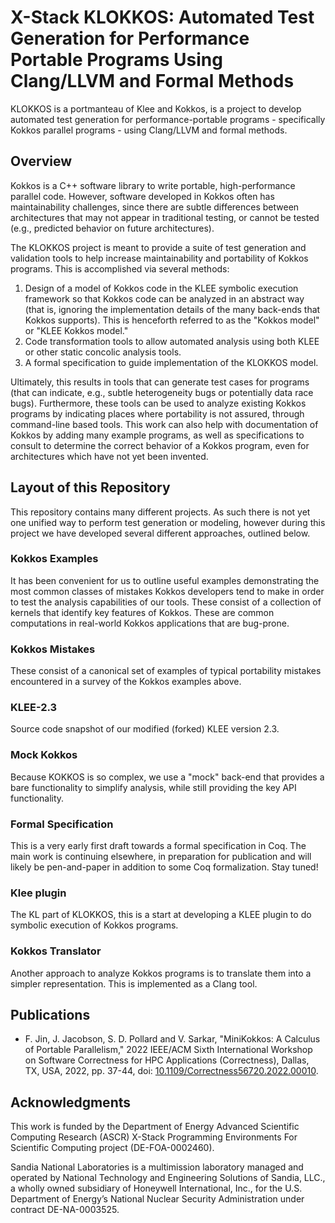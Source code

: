 # X-Stack KLOKKOS: Automated Test Generation for Performance Portable Programs Using Clang/LLVM and Formal Methods
KLOKKOS is a portmanteau of Klee and Kokkos, is a project to develop automated test generation for performance-portable programs - specifically Kokkos parallel programs - using Clang/LLVM and formal methods.

## Overview
Kokkos is a C++ software library to write portable, high-performance parallel code. However, software developed in Kokkos often has maintainability challenges, since there are subtle differences between architectures that may not appear in traditional testing, or cannot be tested (e.g., predicted behavior on future architectures).

The KLOKKOS project is meant to provide a suite of test generation and validation tools to help increase maintainability and portability of Kokkos programs. This is accomplished via several methods:
1. Design of a model of Kokkos code in the KLEE symbolic execution framework so that Kokkos code can be analyzed in an abstract way (that is, ignoring the implementation details of the many back-ends that Kokkos supports). This is henceforth referred to as the "Kokkos model" or "KLEE Kokkos model."
2. Code transformation tools to allow automated analysis using both KLEE or other static concolic analysis tools.
3. A formal specification to guide implementation of the KLOKKOS model.

Ultimately, this results in tools that can generate test cases for programs (that can indicate, e.g., subtle heterogeneity bugs or potentially data race bugs). Furthermore, these tools can be used to analyze existing Kokkos programs by indicating places where portability is not assured, through command-line based tools. This work can also help with documentation of Kokkos by adding many example programs, as well as specifications to consult to determine the correct behavior of a Kokkos program, even for architectures which have not yet been invented.

## Layout of this Repository 
This repository contains many different projects. As such there is not yet one unified way to perform test generation or modeling, however during this project we have developed several different approaches, outlined below.

### Kokkos Examples
It has been convenient for us to outline useful examples demonstrating the most common classes of mistakes Kokkos developers tend to make in order to test the analysis capabilities of our tools. These consist of a collection of kernels that identify key features of Kokkos.
These are common computations in real-world Kokkos applications that are bug-prone.
### Kokkos Mistakes
These consist of a canonical set of examples of typical portability mistakes encountered in a survey of the Kokkos examples above.

### KLEE-2.3
Source code snapshot of our modified (forked) KLEE version 2.3.

### Mock Kokkos
Because KOKKOS is so complex, we use a "mock" back-end that provides a bare functionality to simplify analysis, while still providing the key API functionality.

### Formal Specification
This is a very early first draft towards a formal specification in Coq. The main work is continuing elsewhere, in preparation for publication and will likely be pen-and-paper in addition to some Coq formalization. Stay tuned!

### Klee plugin
The KL part of KLOKKOS, this is a start at developing a KLEE plugin to do symbolic execution of Kokkos programs.


### Kokkos Translator
Another approach to analyze Kokkos programs is to translate them into a simpler representation. This is implemented as a Clang tool.

## Publications
- F. Jin, J. Jacobson, S. D. Pollard and V. Sarkar, "MiniKokkos: A Calculus of Portable Parallelism," 2022 IEEE/ACM Sixth International Workshop on Software Correctness for HPC Applications (Correctness), Dallas, TX, USA, 2022, pp. 37-44, doi: [10.1109/Correctness56720.2022.00010](https://ieeexplore.ieee.org/document/10027583).

## Acknowledgments
This work is funded by the Department of Energy Advanced Scientific Computing Research (ASCR) X-Stack Programming Environments For Scientific Computing project (DE-FOA-0002460).

Sandia National Laboratories is a multimission laboratory managed and operated by National Technology and Engineering Solutions of Sandia, LLC., a wholly owned subsidiary of Honeywell International, Inc., for the U.S. Department of Energy’s National Nuclear Security Administration under contract DE-NA-0003525.
